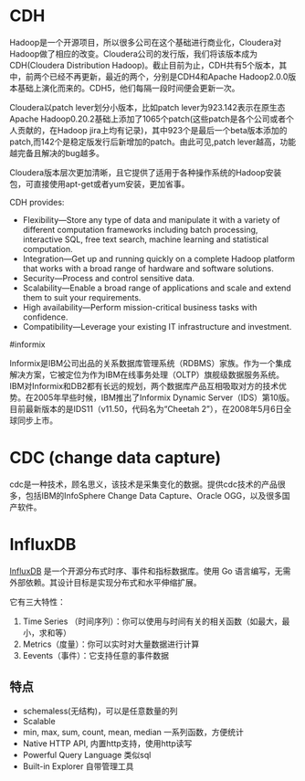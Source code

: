 # CDH

Hadoop是一个开源项目，所以很多公司在这个基础进行商业化，Cloudera对Hadoop做了相应的改变。Cloudera公司的发行版，我们将该版本成为CDH(Cloudera Distribution Hadoop)。截止目前为止，CDH共有5个版本，其中，前两个已经不再更新，最近的两个，分别是CDH4和Apache Hadoop2.0.0版本基础上演化而来的。CDH5，他们每隔一段时间便会更新一次。

Cloudera以patch lever划分小版本，比如patch lever为923.142表示在原生态Apache Hadoop0.20.2基础上添加了1065个patch(这些patch是各个公司或者个人贡献的，在Hadoop jira上均有记录)，其中923个是最后一个beta版本添加的patch,而142个是稳定版发行后新增加的patch。由此可见,patch lever越高，功能越完备且解决的bug越多。

Cloudera版本层次更加清晰，且它提供了适用于各种操作系统的Hadoop安装包，可直接使用apt-get或者yum安装，更加省事。



CDH provides:

- Flexibility—Store any type of data and manipulate it with a variety of different computation frameworks including batch processing, interactive SQL, free text search, machine learning and statistical computation.
- Integration—Get up and running quickly on a complete Hadoop platform that works with a broad range of hardware and software solutions.
- Security—Process and control sensitive data.
- Scalability—Enable a broad range of applications and scale and extend them to suit your requirements.
- High availability—Perform mission-critical business tasks with confidence.
- Compatibility—Leverage your existing IT infrastructure and investment.



#informix

Informix是IBM公司出品的关系数据库管理系统（RDBMS）家族。作为一个集成解决方案，它被定位为作为IBM在线事务处理（OLTP）旗舰级数据服务系统。 IBM对Informix和DB2都有长远的规划，两个数据库产品互相吸取对方的技术优势。在2005年早些时候，IBM推出了Informix Dynamic Server（IDS）第10版。目前最新版本的是IDS11（v11.50，代码名为“Cheetah 2”），在2008年5月6日全球同步上市。

# CDC (change data capture)

cdc是一种技术，顾名思义，该技术是采集变化的数据。提供cdc技术的产品很多，包括IBM的InfoSphere Change Data Capture、Oracle OGG，以及很多国产软件。



# InfluxDB

[InfluxDB](http://influxdb.org/) 是一个开源分布式时序、事件和指标数据库。使用 Go 语言编写，无需外部依赖。其设计目标是实现分布式和水平伸缩扩展。

它有三大特性：

1. Time Series （时间序列）：你可以使用与时间有关的相关函数（如最大，最小，求和等）
2. Metrics（度量）：你可以实时对大量数据进行计算
3. Eevents（事件）：它支持任意的事件数据

## 特点 

- schemaless(无结构)，可以是任意数量的列
- Scalable
- min, max, sum, count, mean, median 一系列函数，方便统计
- Native HTTP API, 内置http支持，使用http读写
- Powerful Query Language 类似sql
- Built-in Explorer 自带管理工具